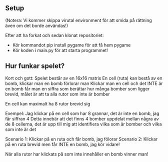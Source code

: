 ## Setup

(Notera: Vi kommer skippa virutal environment för att smida på rättning även om det borde användas!)

Efter att ha forkat och sedan klonat repositoriet:
- Kör kommandot pip install pygame för att få hem pygame
- Kör koden i main.py för att starta programmet!

## Hur funkar spelet?
Kort och gott: Spelet består av en 16x16 matris
En cell (ruta) kan bestå av en bomb, klickar man en bomb förlorar man
Klickar man en cell och det INTE är en bomb får man en siffra som berättar hur många bomber som ligger brevid, målet är att ta alla rutor som inte är bomber

En cell kan maximalt ha 8 rutor brevid sig

Exempel:
Jag klickar på en cell som har 8 grannar, det är inte en bomb, jag får siffran 4
Detta innebär att det finns 4 bomber uppdelat mellan några av de 8 cellerna, det är upp till mig att identifiera vilka som är bomber och vilka som inte är det

Scenario 1: Klickar på en ruta och får bomb, jag fölorar
Scenario 2: Klickar på en ruta brevid men får INTE en bomb, jag kör vidare!

När alla rutor har klickats på som inte innehåller en bomb vinner man!



